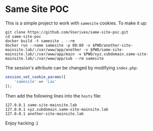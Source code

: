 # Same Site POC
This is a simple project to work with `samesite` cookies. To make it up:
```
git clone https://github.com/Voorivex/same-site-poc.git
cd same-site-poc
docker build -t samesite . --rm
docker run --name samesite -p 80:80 -v $PWD/another-site-mainsite.lab/:/var/www/app/another -v $PWD/same-site-mainsite.lab/:/var/www/app/main -v $PWD/xyz.subdomain.same-site-mainsite.lab/:/var/www/app/sub --rm samesite
```
The session's attribute can be changed by modifying `index.php`:
```php
session_set_cookie_params([
    'samesite' => 'Lax'
]);
```
Then add the following lines into the `hosts` file:
```
127.0.0.1 same-site-mainsite.lab
127.0.0.1 xyz.subdomain.same-site-mainsite.lab
127.0.0.1 another-site-mainsite.lab
```
Enjoy hacking :)